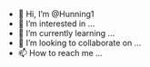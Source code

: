 - 👋 Hi, I’m @Hunning1
- 👀 I’m interested in ...
- 🌱 I’m currently learning ...
- 💞️ I’m looking to collaborate on ...
- 📫 How to reach me ...

<!---
Hunning1/Hunning1 is a ✨ special ✨ repository because its `README.md` (this file) appears on your GitHub profile.
You can click the Preview link to taoke a look at your changes.
--->
